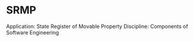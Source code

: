 # SRMP

Application: State Register of Movable Property
Discipline: Components of Software Engineering